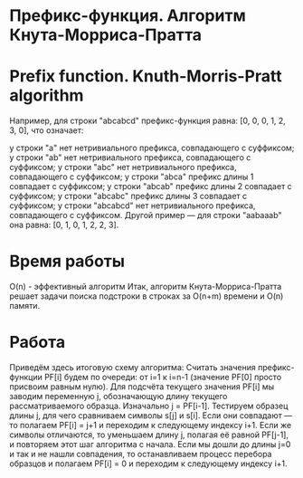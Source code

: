# Префикс-функция. Алгоритм Кнута-Морриса-Пратта
# Prefix function. Knuth-Morris-Pratt algorithm
Например, для строки "abcabcd" префикс-функция равна: [0, 0, 0, 1, 2, 3, 0], что означает:

у строки "a" нет нетривиального префикса, совпадающего с суффиксом;
у строки "ab" нет нетривиального префикса, совпадающего с суффиксом;
у строки "abc" нет нетривиального префикса, совпадающего с суффиксом;
у строки "abca" префикс длины 1 совпадает с суффиксом;
у строки "abcab" префикс длины 2 совпадает с суффиксом;
у строки "abcabc" префикс длины 3 совпадает с суффиксом;
у строки "abcabcd" нет нетривиального префикса, совпадающего с суффиксом.
Другой пример — для строки "aabaaab" она равна: [0, 1, 0, 1, 2, 2, 3].

# Время работы
O(n) - эффективный алгоритм
Итак, алгоритм Кнута-Морриса-Пратта решает задачи поиска подстроки в строках за O(n+m) времени и O(n) памяти.

# Работа
Приведём здесь итоговую схему алгоритма:
Считать значения префикс-функции PF[i] будем по очереди: от i=1 к i=n-1 (значение PF[0] просто присвоим равным нулю).
Для подсчёта текущего значения PF[i] мы заводим переменную j, обозначающую длину текущего рассматриваемого образца. Изначально j = PF[i-1].
Тестируем образец длины j, для чего сравниваем символы s[j] и s[i]. Если они совпадают — то полагаем PF[i] = j+1 и переходим к следующему индексу i+1. Если же символы отличаются, то уменьшаем длину j, полагая её равной PF[j-1], и повторяем этот шаг алгоритма с начала.
Если мы дошли до длины j=0 и так и не нашли совпадения, то останавливаем процесс перебора образцов и полагаем PF[i] = 0 и переходим к следующему индексу i+1.